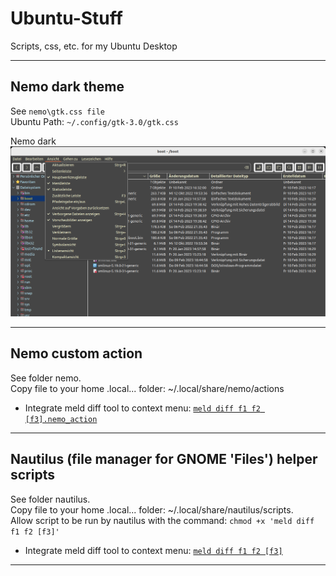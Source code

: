 # Ubuntu-Stuff
Scripts, css, etc. for my Ubuntu Desktop

***
## Nemo dark theme
See ``nemo\gtk.css file``\
Ubuntu Path: ``~/.config/gtk-3.0/gtk.css``

Nemo dark
![Nemo dark](./img/NemoDark.png)

***
## Nemo custom action
See folder nemo.\
Copy file to your home .local... folder: ~/.local/share/nemo/actions
- Integrate meld diff tool to context menu: [``meld diff f1 f2 [f3].nemo_action``](./nemo/meld%20diff%20f1%20f2%20%5Bf3%5D.nemo_action)

***
## Nautilus (file manager for GNOME 'Files') helper scripts
See folder nautilus.\
Copy file to your home .local... folder: ~/.local/share/nautilus/scripts.\
Allow script to be run by nautilus with the command: ``chmod +x 'meld diff f1 f2 [f3]'`` 
- Integrate meld diff tool to context menu: [``meld diff f1 f2 [f3]``](./nautilus/meld%20diff%20f1%20f2%20%5Bf3%5D)

***